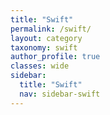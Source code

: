 ```yaml
---
title: "Swift"
permalink: /swift/
layout: category
taxonomy: swift
author_profile: true
classes: wide
sidebar:
  title: "Swift"
  nav: sidebar-swift
---
```

